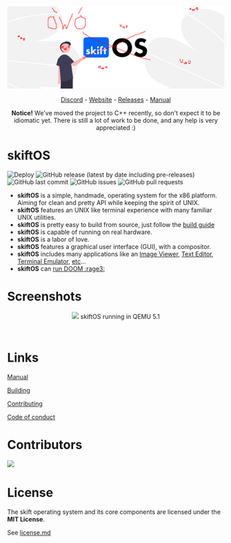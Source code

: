 
![Banner](manual/header.png)

<p align="center">
<a href="https://discord.gg/gamGsfg">Discord</a> -
<a href="https://skiftOS.github.io/">Website</a> -
<a href="https://github.com/skiftOS/skift/releases">Releases</a> -
<a href="manual/readme.md">Manual</a>
</p>
<p align="center">
<b>Notice!</b> We've moved the project to C++ recently, so don't expect it to be idiomatic yet. There is still a lot of work to be done, and any help is very appreciated :)
</p>

# skiftOS

![Deploy](https://github.com/skiftOS/skift/workflows/Deploy/badge.svg?branch=master)
![GitHub release (latest by date including pre-releases)](https://img.shields.io/github/v/release/skiftOS/skift?include_prereleases)
![GitHub last commit](https://img.shields.io/github/last-commit/skiftOS/skift)
![GitHub issues](https://img.shields.io/github/issues-raw/skiftOS/skift)
![GitHub pull requests](https://img.shields.io/github/issues-pr/skiftOS/skift)

 - **skiftOS** is a simple, handmade, operating system for the x86 platform. Aiming for clean and pretty API while keeping the spirit of UNIX.
 - **skiftOS** features an UNIX like terminal experience with many familiar UNIX utilities.
 - **skiftOS** is pretty easy to build from source, just follow the [build guide](./building.md)
 - **skiftOS** is capable of running on real hardware.
 - **skiftOS** is a labor of love.
 - **skiftOS** features a graphical user interface (GUI), with a compositor.
 - **skiftOS** includes many applications like an [Image Viewer](./applications/image-viewer), [Text Editor](./applications/text-editor), [Terminal Emulator](./applications/terminal), [etc](./applications)...
 - **skiftOS** can [run DOOM :rage3:](https://github.com/skiftOS/port-doom)

# Screenshots

<p align="center">
<img src="manual/screenshots/2020-10-25.png" />
skiftOS running in QEMU 5.1
</p>
<br/>

# Links
[Manual](./manual/readme.md)

[Building](./building.md)

[Contributing](./contributing.md)

[Code of conduct](./code_of_conduct.md)

# Contributors

<a href="https://github.com/skiftOS/skift/graphs/contributors">
  <img src="https://contributors-img.web.app/image?repo=skiftOS/skift" />
</a>

# License

The skift operating system and its core components are licensed under the **MIT License**.

See [license.md](./license.md)
